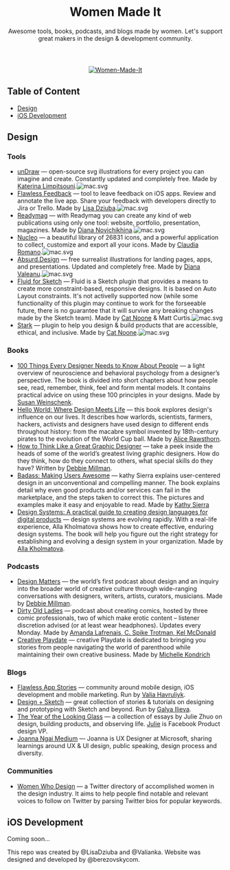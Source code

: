 <header class="body__header">

<div class="body__header-inner">

# Women Made It
Awesome tools, books, podcasts, and blogs made by women. Let's support great makers in the design & development community.

</div>

</header>

<p align="center" class="hidden">
    <a href="https://flawlessapp.io/womenmadeit?github">
        <img src="https://github.com/LisaDziuba/Women-Made-It/blob/master/GitHub.png" alt="Women-Made-It"/>
    </a>
</p>

<div class="body__main">

<nav class="nav body__nav">

## Table of Content
* [Design](https://github.com/LisaDziuba/Women-Made-It#design)
* [iOS Development](https://github.com/LisaDziuba/Women-Made-It#ios-development)

</nav>

<div id="body__article-wrapper">

<article class="design">

## Design

<section class="design__tools palette" id="tools">

### Tools
* [unDraw](https://undraw.co/) — open-source svg illustrations for every project you can imagine and create. Constantly updated and completely free. Made by [Katerina Limpitsouni](https://twitter.com/ninalimpi).![mac.svg](https://github.com/berezovskycom/Women-Made-It/blob/master/GitHub.png?raw=true)
* [Flawless Feedback](https://flawlessapp.io/feedback) — tool to leave feedback on iOS apps. Review and annotate the live app. Share your feedback with developers directly to Jira or Trello. Made by [Lisa Dziuba](https://twitter.com/LisaDziuba).![mac.svg](https://github.com/berezovskycom/Women-Made-It/blob/master/GitHub.png?raw=true)
* [Readymag](https://readymag.com/) — with Readymag you can create any kind of web publications using only one tool: website, portfolio, presentation, magazines. Made by [Diana Novichikhina](https://twitter.com/DianaNovich).![mac.svg](https://github.com/berezovskycom/Women-Made-It/blob/master/GitHub.png?raw=true)
* [Nucleo](https://nucleoapp.com/) — a beautiful library of 26831 icons, and a powerful application to collect, customize and export all your icons. Made by [Claudia Romano](https://twitter.com/romano_cla).![mac.svg](https://github.com/berezovskycom/Women-Made-It/blob/master/GitHub.png?raw=true)
* [Absurd.Design](https://absurd.design/) — free surrealist illustrations for landing pages, apps, and presentations. Updated and completely free. Made by [Diana Valeanu](https://twitter.com/diana_valeanu).![mac.svg](https://github.com/berezovskycom/Women-Made-It/blob/master/GitHub.png?raw=true)
* [Fluid for Sketch](https://github.com/matt-curtis/Fluid-for-Sketch) — Fluid is a Sketch plugin that provides a means to create more constraint-based, responsive designs. It is based on Auto Layout constraints. It's not activelly supported now (while some functionality of this plugin may continue to work for the forseeable future, there is no guarantee that it will survive any breaking changes made by the Sketch team). Made by [Cat Noone](https://twitter.com/imcatnoone) & Matt Curtis.![mac.svg](https://github.com/berezovskycom/Women-Made-It/blob/master/GitHub.png?raw=true)
* [Stark](http://getstark.co/) — plugin to help you design & build products that are accessible, ethical, and inclusive. Made by [Cat Noone](https://twitter.com/imcatnoone).![mac.svg](https://github.com/berezovskycom/Women-Made-It/blob/master/GitHub.png?raw=true)

</section>

<section class="design__books how-it-works">
	
### Books

* [100 Things Every Designer Needs to Know About People](https://www.goodreads.com/book/show/10778139-100-things-every-designer-needs-to-know-about-people) — a light overview of neuroscience and behavioral psychology from a designer’s perspective. The book is divided into short chapters about how people see, read, remember, think, feel and form mental models. It contains practical advice on using these 100 principles in your designs. 
Made by [Susan Weinschenk](https://twitter.com/thebrainlady). 
* [Hello World: Where Design Meets Life](https://www.goodreads.com/book/show/16076680-hello-world) — this book explores design's influence on our lives. It describes how warlords, scientists, farmers, hackers, activists and designers have used design to different ends throughout history: from the macabre symbol invented by 18th-century pirates to the evolution of the World Cup ball. Made by [Alice Rawsthorn](https://twitter.com/alicerawsthorn).
* [How to Think Like a Great Graphic Designer](https://www.goodreads.com/book/show/426289.How_to_Think_Like_a_Great_Graphic_Designer) — take a peek inside the heads of some of the world’s greatest living graphic designers. How do they think, how do they connect to others, what special skills do they have? Written by [Debbie Millman](https://twitter.com/debbiemillman).
* [Badass: Making Users Awesome](https://www.goodreads.com/book/show/24737268-badass) — kathy Sierra explains user-centered design in an unconventional and compelling manner. The book explains detail why even good products and/or services can fail in the marketplace, and the steps taken to correct this. The pictures and examples make it easy and enjoyable to read. Made by [Kathy Sierra](https://www.goodreads.com/book/show/24737268-badass)
* [Design Systems: A practical guide to creating design languages for digital products](https://www.goodreads.com/book/show/35857970-design-systems) — design systems are evolving rapidly. With a real-life experience, Alla Kholmatova shows how to create effective, enduring design systems. The book will help you figure out the right strategy for establishing and evolving a design system in your organization. Made by [Alla Kholmatova](https://twitter.com/craftui).

</section>

<section class="design__podcasts cherry">
	
### Podcasts
* [Design Matters](http://www.debbiemillman.com/designmatters/) — the world’s first podcast about design and an inquiry into the broader world of creative culture through wide-ranging conversations with designers, writers, artists, curators, musicians. Made by [Debbie Millman](https://twitter.com/debbiemillman).
* [Dirty Old Ladies](https://itunes.apple.com/us/podcast/dirty-old-ladies-the-podcast/id1019070178?mt=2) — podcast about creating comics, hosted by three comic professionals, two of which make erotic content – listener discretion advised (or at least wear headphones). Updates every Monday.
Made by [Amanda Lafrenais, C. Spike Trotman, Kel McDonald](https://twitter.com/dirtyoldladies)
* [Creative Playdate](https://itunes.apple.com/us/podcast/creative-playdate/id1257436242?mt=2) — creative Playdate is dedicated to bringing you stories from people navigating the world of parenthood while maintaining their own creative business.
Made by [Michelle Kondrich](https://twitter.com/MissIllustrator)

</section>

<section class="design__blogs how-it-works-two">
	
### Blogs 
* [Flawless App Stories](https://medium.com/flawless-app-stories) — community around mobile design, iOS development and mobile marketing. Run by [Valia Havruliyk](https://twitter.com/ValiaHavryliuk).
* [Design + Sketch](https://medium.com/sketch-app-sources) — great collection of stories & tutorials on designing and prototyping with Sketch and beyond. Run by [Galya Ilieva](https://www.facebook.com/galyailiev).
* [The Year of the Looking Glass](https://medium.com/the-year-of-the-looking-glass) — a collection of essays by Julie Zhuo on design, building products, and observing life. [Julie](https://twitter.com/joulee ) is Facebook Product design VP.
* [Joanna Ngai Medium](https://medium.com/@ngai.yt) — Joanna is UX Designer at Microsoft, sharing learnings around UX & UI design, public speaking, design process and diversity. 

</section>

<section class="design__communities">
	
### Communities
* [Women Who Design](https://womenwho.design/) — a Twitter directory of accomplished women in the design industry. It aims to help people find notable and relevant voices to follow on Twitter by parsing Twitter bios for popular keywords.

</section>

</article>

<article class="ios-development">

## iOS Development
Coming soon...

</article>

<footer class="body__footer">

This repo was created by @LisaDziuba and @Valianka. Website was designed and developed by @berezovskycom.

</footer>

</div>

</div>
